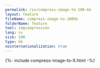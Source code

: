 ```yaml
---
permalink: /sv/compress-image-to-100-kb
layout: feature
fileName: compress-image-to-100kb
folderName: feature
tool: imgcompression
lang: sv
size: 100
type: kb
nointernationalization: true
---
```

{%- include compress-image-to-X.html -%}
      
